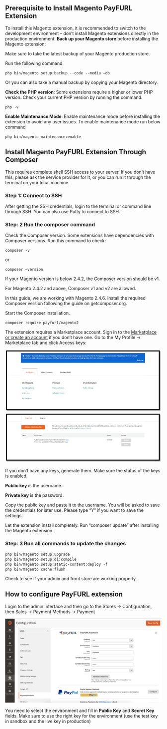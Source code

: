 ## Prerequisite to Install Magento PayFURL Extension

To install this Magento extension, it is recommended to switch to the development environment – don’t install Magento extensions directly in the production environment.
**Back up your Magento store** before installing the Magento extension:

Make sure to take the latest backup of your Magento production store.

Run the following command:
```commandline
php bin/magento setup:backup --code --media –db
```

Or you can also take a manual backup by copying your Magento directory.

**Check the PHP version**: Some extensions require a higher or lower PHP version.
Check your current PHP version by running the command:

```commandline
php -v
```

**Enable Maintenance Mode**: Enable maintenance mode before installing the extension to avoid any user issues.
To enable maintenance mode run below command

```commandline
php bin/magento maintenance:enable
```


## Install Magento PayFURL Extension Through Composer

This requires complete shell SSH access to your server. If you don’t have this, please ask the service provider for it, or you can run it through the terminal on your local machine.

### Step 1: Connect to SSH

After getting the SSH credentials, login to the terminal or command line through SSH. You can also use Putty to connect to SSH.

### Step: 2 Run the composer command

Check the Composer version. Some extensions have dependencies with Composer versions. Run this command to check:

```commandline
composer -v
```

or 

```commandline
composer –version
```

If your Magento version is below 2.4.2, the Composer version should be v1.

For Magento 2.4.2 and above, Composer v1 and v2 are allowed. 

In this guide, we are working with Magento 2.4.6. Install the required Composer version following the guide on getcomposer.org.

Start the Composer installation. 

```commandline
composer require payfurl/magento2
```

The extension requires a Marketplace account.
Sign in to the [Marketplace or create an account](https://marketplace.magento.com/) 
if you don’t have one. Go to the My Profile -> Marketplace tab and click Access keys:

![My Profile -> Marketplace](.github/assets/install1.png)
![Access keys](.github/assets/install2.png)

If you don’t have any keys, generate them. Make sure the status of the keys is enabled.

**Public key** is the username.

**Private key** is the password.

Copy the public key and paste it to the username. You will be asked to save the credentials for later use. Please type “Y” if you want to save the settings.

Let the extension install completely. Run “composer update” after installing the Magento extension.

### Step: 3 Run all commands to update the changes

```commandline
php bin/magento setup:upgrade
php bin/magento setup:di:compile
php bin/magento setup:static-content:deploy -f
php bin/magento cache:flush
```

Check to see if your admin and front store are working properly.


## How to configure PayFURL extension

Login to the admin interface and then go to the Stores -> Configuration, then Sales -> Payment Methods -> Payment

![PayFURL Configuration](.github/assets/install3.png)

You need to select the environment and fill in **Public Key** and **Secret Key** fields.
Make sure to use the right key for the environment (use the test key in sandbox and the live key in production)
